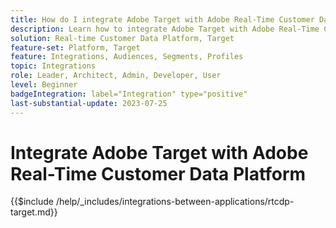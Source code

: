 ```yaml
---
title: How do I integrate Adobe Target with Adobe Real-Time Customer Data Platform?
description: Learn how to integrate Adobe Target with Adobe Real-Time Customer Data Platform. 
solution: Real-time Customer Data Platform, Target
feature-set: Platform, Target
feature: Integrations, Audiences, Segments, Profiles
topic: Integrations
role: Leader, Architect, Admin, Developer, User
level: Beginner
badgeIntegration: label="Integration" type="positive"
last-substantial-update: 2023-07-25
---
```


# Integrate Adobe Target with Adobe Real-Time Customer Data Platform

{{$include /help/_includes/integrations-between-applications/rtcdp-target.md}}
